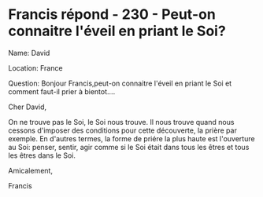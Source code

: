 # Francis répond - 230 - Peut-on connaitre l'éveil en priant le Soi?

Name: David 

Location: France 

Question: Bonjour Francis,peut-on connaitre l\'éveil en priant le Soi et comment faut-il prier à bientot....

Cher David,

On ne trouve pas le Soi, le Soi nous trouve. Il nous trouve quand nous cessons d'imposer des conditions pour cette découverte, la prière par exemple. En d'autres termes, la forme de priére la plus haute est l'ouverture au Soi: penser, sentir, agir comme si le Soi était dans tous les êtres et tous les êtres dans le Soi.

Amicalement,

Francis 

